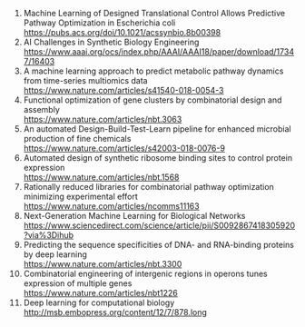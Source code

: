 1. Machine Learning of Designed Translational Control Allows Predictive Pathway Optimization in Escherichia coli <br/>
https://pubs.acs.org/doi/10.1021/acssynbio.8b00398
2. AI Challenges in Synthetic Biology Engineering <br/>
https://www.aaai.org/ocs/index.php/AAAI/AAAI18/paper/download/17347/16403
3. A machine learning approach to predict metabolic pathway dynamics from time-series multiomics data </br>
https://www.nature.com/articles/s41540-018-0054-3
4. Functional optimization of gene clusters by combinatorial design and assembly </br>
https://www.nature.com/articles/nbt.3063
5. An automated Design-Build-Test-Learn pipeline for enhanced microbial production of fine chemicals </br>
https://www.nature.com/articles/s42003-018-0076-9
6. Automated design of synthetic ribosome binding sites to control protein expression </br>
https://www.nature.com/articles/nbt.1568
7. Rationally reduced libraries for combinatorial pathway optimization minimizing experimental effort </br>
https://www.nature.com/articles/ncomms11163
8. Next-Generation Machine Learning for Biological Networks </br>
https://www.sciencedirect.com/science/article/pii/S0092867418305920?via%3Dihub
9. Predicting the sequence specificities of DNA- and RNA-binding proteins by deep learning </br>
https://www.nature.com/articles/nbt.3300
10. Combinatorial engineering of intergenic regions in operons tunes expression of multiple genes </br>
https://www.nature.com/articles/nbt1226
11. Deep learning for computational biology </br>
http://msb.embopress.org/content/12/7/878.long
